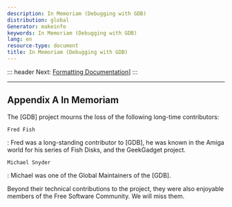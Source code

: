 ```yaml
---
description: In Memoriam (Debugging with GDB)
distribution: global
Generator: makeinfo
keywords: In Memoriam (Debugging with GDB)
lang: en
resource-type: document
title: In Memoriam (Debugging with GDB)
---
```

::: header
Next: [Formatting Documentation](Formatting-Documentation.html#Formatting-Documentation)]
:::

---

## Appendix A In Memoriam

The [GDB] project mourns the loss of the following long-time contributors:

`Fred Fish`

:   Fred was a long-standing contributor to [GDB], he was known in the Amiga world for his series of Fish Disks, and the GeekGadget project.

`Michael Snyder`

:   Michael was one of the Global Maintainers of the [GDB].

Beyond their technical contributions to the project, they were also enjoyable members of the Free Software Community. We will miss them.

